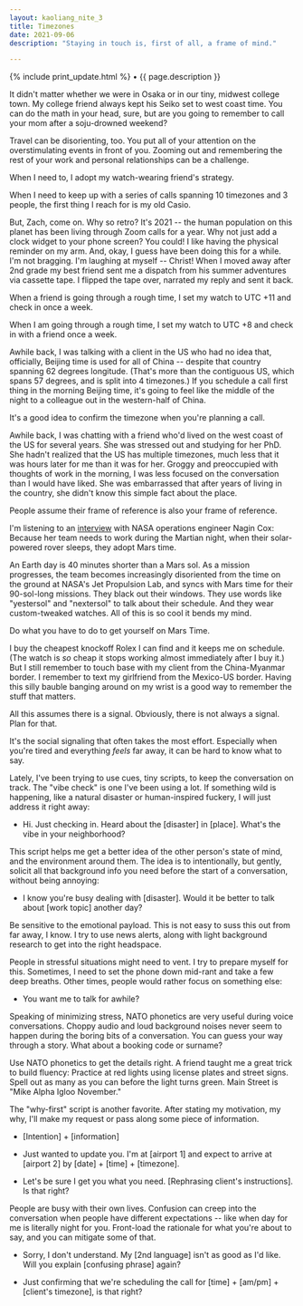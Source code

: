 ```yaml
---
layout: kaoliang_nite_3
title: Timezones
date: 2021-09-06
description: "Staying in touch is, first of all, a frame of mind."

---
```



{% include print_update.html %} • {{ page.description }}

It didn't matter whether we were in Osaka or in our tiny, midwest college town. My college friend always kept his Seiko set to west coast time. You can do the math in your head, sure, but are you going to remember to call your mom after a soju-drowned weekend?

Travel can be disorienting, too. You put all of your attention on the overstimulating events in front of you. Zooming out and remembering the rest of your work and personal relationships can be a challenge.

When I need to, I adopt my watch-wearing friend's strategy.

When I need to keep up with a series of  calls spanning 10 timezones and 3 people, the first thing I reach for is my old Casio.

But, Zach, come on. Why so retro? It's 2021 -- the human population on this planet has been living through Zoom calls for a year. Why not just add a clock widget to your phone screen? You could! I like having the physical reminder on my arm. And, okay, I guess have been doing this for a while. I'm not bragging. I'm laughing at myself -- Christ! When I moved away after 2nd grade my best friend sent me a dispatch from his summer adventures via cassette tape. I flipped the tape over, narrated my reply and sent it back.

When a friend is going through a rough time, I set my watch to UTC +11 and check in once a week.

When I am going through a rough time, I set my watch to UTC +8 and check in with a friend once a week.

Awhile back, I was talking with a client in the US who had no idea that, officially, Beijing time is used for all of China -- despite that country spanning 62 degrees longitude. (That's more than the contiguous US, which spans 57 degrees, and is split into 4 timezones.) If you schedule a call first thing in the morning Beijing time, it's going to feel like the middle of the night to a colleague out in the western-half of China.

It's a good idea to confirm the timezone when you're planning a call.

Awhile back, I was chatting with a friend who'd lived on the west coast of the US for several years. She was stressed out and studying for her PhD. She hadn't realized that the US has multiple timezones, much less that it was hours later for me than it was for her. Groggy and preoccupied with thoughts of work in the morning, I was less focused on the conversation than I would have liked. She was embarrassed that after years of living in the country, she didn't know this simple fact about the place.

People assume their frame of reference is also your frame of reference.

I'm listening to an [interview] with NASA operations engineer Nagin Cox: Because her team needs to work during the Martian night, when their solar-powered rover sleeps, they adopt Mars time.

An Earth day is 40 minutes shorter than a Mars sol. As a mission progresses, the team becomes increasingly disoriented from the time on the ground at NASA's Jet Propulsion Lab, and syncs with Mars time for their 90-sol-long missions. They black out their windows. They use words like "yestersol" and "nextersol" to talk about their schedule. And they wear custom-tweaked watches. All of this is so cool it bends my mind.

Do what you have to do to get yourself on Mars Time.

I buy the cheapest knockoff Rolex I can find and it keeps me on schedule. (The watch is *so* cheap it stops working almost immediately after I buy it.) But I still remember to touch base with my client from the China-Myanmar border. I remember to text my girlfriend from the Mexico-US border. Having this silly bauble banging around on my wrist is a good way to remember the stuff that matters.

All this assumes there is a signal. Obviously, there is not always a signal. Plan for that.

It's the social signaling that often takes the most effort. Especially when you're tired and everything *feels* far away, it can be hard to know what to say.

Lately, I've been trying to use cues, tiny scripts, to keep the conversation on track. The "vibe check" is one I've been using a lot. If something wild is happening, like a natural disaster or human-inspired fuckery, I will just address it right away:

- Hi. Just checking in. Heard about the \[disaster\] in \[place\]. What's the vibe in your neighborhood?

This script helps me get a better idea of the other person's state of mind, and the environment around them. The idea is to intentionally, but gently, solicit all that background info you need before the start of a conversation, without being annoying:

- I know you're busy dealing with \[disaster\]. Would it be better to talk about \[work topic\] another day?

Be sensitive to the emotional payload. This is not easy to suss this out from far away, I know. I try to use news alerts, along with light background research to get into the right headspace.

People in stressful situations might need to vent. I try to prepare myself for this. Sometimes, I need to set the phone down mid-rant and take a few deep breaths. Other times, people would rather focus on something else:

- You want me to talk for awhile?

Speaking of minimizing stress, NATO phonetics are very useful during voice conversations. Choppy audio and loud background noises never seem to happen during the boring bits of a conversation. You can guess your way through a story. What about a booking code or surname?

Use NATO phonetics to get the details right. A friend taught me a great trick to build fluency: Practice at red lights using license plates and street signs. Spell out as many as you can before the light turns green. Main Street is "Mike Alpha Igloo November."

The "why-first" script is another favorite. After stating my motivation, my why, I'll make my request or pass along some piece of information.

- \[Intention\] + \[information\]

- Just wanted to update you. I'm at \[airport 1\] and expect to arrive at \[airport 2\] by \[date\] + \[time\] + \[timezone\].

- Let's be sure I get you what you need. \[Rephrasing client's instructions\]. Is that right?

People are busy with their own lives. Confusion can creep into the conversation when people have different expectations -- like when day for me is literally night for you. Front-load the rationale for what you're about to say, and you can mitigate some of that.

- Sorry, I don't understand. My \[2nd language\] isn't as good as I'd like. Will you explain \[confusing phrase\] again?

- Just confirming that we're scheduling the call for \[time\] + \[am/pm\] + \[client's timezone\], is that right?



[interview]: https://www.npr.org/2021/02/05/964218185/nagin-cox-what-does-time-on-mars-teach-us-about-time-on-earth

